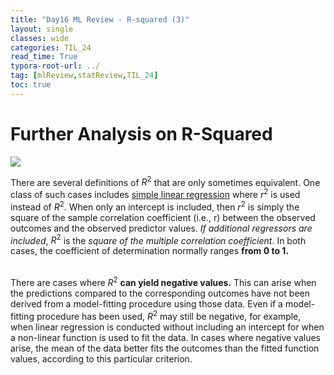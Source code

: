 ```yaml
---
title: "Day16 ML Review - R-squared (3)"
layout: single
classes: wide
categories: TIL_24
read_time: True
typora-root-url: ../
tag: [mlReview,statReview,TIL_24]
toc: true 
---
```


# Further Analysis on R-Squared 

<img src="/blog/images/2024-06-05-TIL24_Day16/0F09AEA5-9006-4733-BA5E-3688CF0EAC82_1_105_c.jpeg">

There are several definitions of $R^2$ that are only sometimes equivalent. One class of such cases includes <u>simple linear regression</u> where $r^2$ is used instead of $R^2$. When only an intercept is included, then $r^2$ is simply the square of the sample correlation coefficient (i.e., r) between the observed outcomes and the observed predictor values. *If additional regressors are included*, $R^2$ is the *square of the multiple correlation coefficient*. In both cases, the coefficient of determination normally ranges **from 0 to 1.** <br><br>

There are cases where $R^2$ **can yield negative values.** This can arise when the predictions compared to the corresponding outcomes have not been derived from a model-fitting procedure using those data. Even if a model-fitting procedure has been used, $R^2$ may still be negative, for example, when linear regression is conducted without including an intercept for when a non-linear function is used to fit the data. In cases where negative values arise, the mean of the data better fits the outcomes than the fitted function values, according to this particular criterion.
